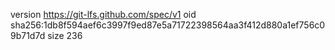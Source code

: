 version https://git-lfs.github.com/spec/v1
oid sha256:1db8f594aef6c3997f9ed87e5a71722398564aa3f412d880a1ef756c09b71d7d
size 236
